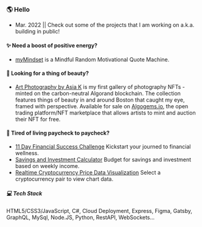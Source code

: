 ### 🌎 Hello  #### 

- Mar. 2022 || Check out some of the projects that I am working on a.k.a. building in public! 

#### ✨ Need a boost of positive energy?  ####
 - [myMindset](https://asiakay.github.io/quoteGenerator/) is a Mindful Random Motivational Quote Machine.

#### 🌺 Looking for a thing of beauty?  ####
 - [Art Photography by Asia K](https://asiakay.github.io/artphotography/) is my first gallery of photography NFTs - minted on the carbon-neutral Algorand blockchain. The collection features things of beauty in and around Boston that caught my eye, framed with perspective. Available for sale on [Algogems.io](https://algogemsnft.github.io/#/), the open trading platform/NFT marketplace that allows artists to mint and auction their NFT for free.

#### 💸 Tired of living paycheck to paycheck?  ####  
  - [11 Day Financial Success Challenge](https://asiakay.github.io/https-PopularPreciousScriptinglanguages/) Kickstart your journed to financial wellness.
  - [Savings and Investment Calculator](https://asiakay.github.io/WhirlwindConfusedInterchangeability/) Budget for savings and investment based on weekly income. 
  - [Realtime Cryptocurrency Price Data Visualization](https://crypto-dashboard-deploy.herokuapp.com/) Select a cryptocurrency pair to view chart data.


##### 💻 Tech Stack ##### 
HTML5/CSS3/JavaScript, C#, Cloud Deployment, Express, Figma, Gatsby, GraphQL, MySql, Node.JS, Python, RestAPI, WebSockets... 




